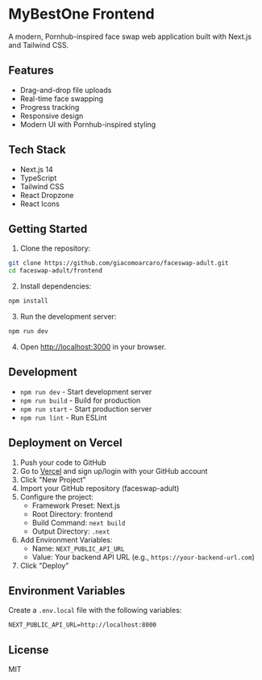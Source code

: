 # MyBestOne Frontend

A modern, Pornhub-inspired face swap web application built with Next.js and Tailwind CSS.

## Features

- Drag-and-drop file uploads
- Real-time face swapping
- Progress tracking
- Responsive design
- Modern UI with Pornhub-inspired styling

## Tech Stack

- Next.js 14
- TypeScript
- Tailwind CSS
- React Dropzone
- React Icons

## Getting Started

1. Clone the repository:
```bash
git clone https://github.com/giacomoarcaro/faceswap-adult.git
cd faceswap-adult/frontend
```

2. Install dependencies:
```bash
npm install
```

3. Run the development server:
```bash
npm run dev
```

4. Open [http://localhost:3000](http://localhost:3000) in your browser.

## Development

- `npm run dev` - Start development server
- `npm run build` - Build for production
- `npm run start` - Start production server
- `npm run lint` - Run ESLint

## Deployment on Vercel

1. Push your code to GitHub
2. Go to [Vercel](https://vercel.com) and sign up/login with your GitHub account
3. Click "New Project"
4. Import your GitHub repository (faceswap-adult)
5. Configure the project:
   - Framework Preset: Next.js
   - Root Directory: frontend
   - Build Command: `next build`
   - Output Directory: `.next`
6. Add Environment Variables:
   - Name: `NEXT_PUBLIC_API_URL`
   - Value: Your backend API URL (e.g., `https://your-backend-url.com`)
7. Click "Deploy"

## Environment Variables

Create a `.env.local` file with the following variables:

```env
NEXT_PUBLIC_API_URL=http://localhost:8000
```

## License

MIT 